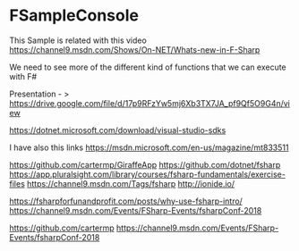 # FSampleConsole

This Sample is related with this video https://channel9.msdn.com/Shows/On-NET/Whats-new-in-F-Sharp

We need to see more of the different kind of functions that we can execute with F# 

Presentation - > https://drive.google.com/file/d/17p9RFzYw5mj6Xb3TX7JA_pf9Qf5O9G4n/view

https://dotnet.microsoft.com/download/visual-studio-sdks


I have also this links
https://msdn.microsoft.com/en-us/magazine/mt833511

https://github.com/cartermp/GiraffeApp
https://github.com/dotnet/fsharp
https://app.pluralsight.com/library/courses/fsharp-fundamentals/exercise-files
https://channel9.msdn.com/Tags/fsharp
http://ionide.io/


https://fsharpforfunandprofit.com/posts/why-use-fsharp-intro/
https://channel9.msdn.com/Events/FSharp-Events/fsharpConf-2018


https://github.com/cartermp
https://channel9.msdn.com/Events/FSharp-Events/fsharpConf-2018
